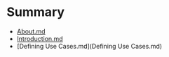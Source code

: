 # Summary

* [About.md](About.md)
* [Introduction.md](Introduction.md)
* [Defining Use Cases.md](Defining Use Cases.md)


